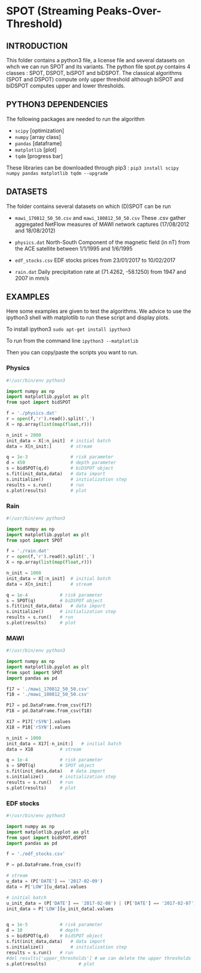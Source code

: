 # SPOT (Streaming Peaks-Over-Threshold)

## INTRODUCTION
This folder contains a python3 file, a license file and several datasets on whch we can run SPOT and its variants.
The python file spot.py contains 4 classes : SPOT, DSPOT, biSPOT and biDSPOT.
The classical algorithms (SPOT and DSPOT) compute only upper threshold although
biSPOT and biDSPOT computes upper and lower thresholds.



## PYTHON3 DEPENDENCIES
The following packages are needed to run the algorithm

* `scipy`		[optimization]
* `numpy`		[array class]
* `pandas` 		[dataframe]
* `matplotlib` 	[plot]
* `tqdm`	[progress bar]

These libraries can be downloaded through pip3 :
`pip3 install scipy numpy pandas matplotlib tqdm --upgrade`




## DATASETS
The folder contains several datasets on which (D)SPOT can be run

* `mawi_170812_50_50.csv` and `mawi_180812_50_50.csv`
	These .csv gather aggregated NetFlow measures of MAWI network captures
	(17/08/2012 and 18/08/2012)

* `physics.dat`
	North-South Component of the magnetic field (in nT) from the ACE satellite
	between 1/1/1995 and 1/6/1995

* `edf_stocks.csv`
	EDF stocks prices from 23/01/2017 to 10/02/2017

* `rain.dat`
	Daily precipitation rate at (71.4262, -58.1250) from 1947 and 2007 in mm/s


## EXAMPLES
Here some examples are given to test the algorithms. We advice to use the ipython3 shell with matplotlib to run these script and display plots.

To install ipython3
	`sudo apt-get install ipython3`

To run from the command line
	`ipython3 --matplotlib`

Then you can copy/paste the scripts you want to run.



### Physics
```python
#!/usr/bin/env python3

import numpy as np
import matplotlib.pyplot as plt
from spot import bidSPOT

f = './physics.dat'
r = open(f,'r').read().split(',')
X = np.array(list(map(float,r)))

n_init = 2000
init_data = X[:n_init] 	# initial batch
data = X[n_init:]  		# stream

q = 1e-3 				# risk parameter
d = 450  				# depth parameter
s = bidSPOT(q,d)     	# biDSPOT object
s.fit(init_data,data) 	# data import
s.initialize() 	  		# initialization step
results = s.run()    	# run
s.plot(results) 	 	# plot
```



### Rain
```python
#!/usr/bin/env python3

import numpy as np
import matplotlib.pyplot as plt
from spot import SPOT

f = './rain.dat'
r = open(f,'r').read().split(',')
X = np.array(list(map(float,r)))

n_init = 1000
init_data = X[:n_init] 	# initial batch
data = X[n_init:] 		# stream

q = 1e-4  			# risk parameter
s = SPOT(q)  		# biDSPOT object
s.fit(init_data,data) 	# data import
s.initialize() 		# initialization step
results = s.run() 	# run
s.plot(results) 	# plot
```



### MAWI
```python
#!/usr/bin/env python3

import numpy as np
import matplotlib.pyplot as plt
from spot import SPOT
import pandas as pd

f17 = './mawi_170812_50_50.csv'
f18 = './mawi_180812_50_50.csv'

P17 = pd.DataFrame.from_csv(f17)
P18 = pd.DataFrame.from_csv(f18)

X17 = P17['rSYN'].values
X18 = P18['rSYN'].values

n_init = 1000
init_data = X17[-n_init:] 	# initial batch
data = X18 	   		# stream

q = 1e-4 			# risk parameter
s = SPOT(q) 		# SPOT object
s.fit(init_data,data) 	# data import
s.initialize() 		# initialization step
results = s.run() 	# run
s.plot(results) 	# plot
```


### EDF stocks
```python
#!/usr/bin/env python3

import numpy as np
import matplotlib.pyplot as plt
from spot import bidSPOT,dSPOT
import pandas as pd

f = './edf_stocks.csv'

P = pd.DataFrame.from_csv(f)

# stream
u_data = (P['DATE'] == '2017-02-09')
data = P['LOW'][u_data].values

# initial batch
u_init_data = (P['DATE'] == '2017-02-08') | (P['DATE'] == '2017-02-07') | (P['DATE'] == '2017-02-06')
init_data = P['LOW'][u_init_data].values


q = 1e-5 			# risk parameter
d = 10				# depth
s = bidSPOT(q,d) 	# bidSPOT object
s.fit(init_data,data) 	# data import
s.initialize() 			# initialization step
results = s.run() 	# run
#del results['upper_thresholds'] # we can delete the upper thresholds
s.plot(results) 		   # plot
```
